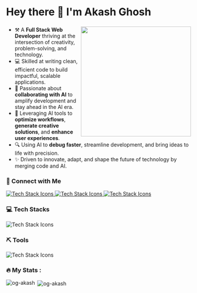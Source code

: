 <h1 align="left">Hey there 👋 I'm Akash Ghosh</h1>

###
<img  src="https://media.giphy.com/media/K5kfQExKk731K/giphy.gif" width="300px" align="right" alt="">

- ⚒️ A **Full Stack Web Developer** thriving at the intersection of creativity, problem-solving, and technology.  
- 💻 Skilled at writing clean, efficient code to build impactful, scalable applications.  
- 🤖 Passionate about **collaborating with AI** to amplify development and stay ahead in the AI era.  
- 🚀 Leveraging AI tools to **optimize workflows**, **generate creative solutions**, and **enhance user experiences**.  
- 🔍 Using AI to **debug faster**, streamline development, and bring ideas to life with precision.  
- ✨ Driven to innovate, adapt, and shape the future of technology by merging code and AI.  

### 


<h3 align="left">🔗 Connect with Me</h3>
<p align="left">
  <a href="https://www.linkedin.com/in/akash-ghosh-7b0210302?utm_source=share&utm_campaign=share_via&utm_content=profile&utm_medium=android_app" target="_blank">
   <img src="https://skillicons.dev/icons?i=linkedin" alt="Tech Stack Icons" />
  </a>
  <a href="https://www.instagram.com/codingaksh?igsh=cDIzMzI5bHhnMXRp" target="_blank">
   <img src="https://skillicons.dev/icons?i=instagram" alt="Tech Stack Icons" />
  </a>
  <a href="https://x.com/Akash_Ghosh1111" target="_blank">
   <img src="https://skillicons.dev/icons?i=twitter" alt="Tech Stack Icons" />
  </a>
</p>

###

<h3>💻 Tech Stacks</h3>
<p>
  <img src="https://skillicons.dev/icons?i=html,css,js,ts,nodejs,react,tailwind,redux,nextjs,redis,mongodb,mysql,postgres,python,flask,graphql,docker,fastapi" alt="Tech Stack Icons" />
</p>

###

<h3>⛏️ Tools</h3>
<p>
  <img src="https://skillicons.dev/icons?i=vscode,prisma,postman,vercel,tensorflow,scikitlearn" alt="Tech Stack Icons" />
</p>

###

<h3 align="left">🔥 My Stats :</h3>
<p><img align="left" src="https://github-readme-stats.vercel.app/api/top-langs?username=og-akash&show_icons=true&locale=en&layout=compact" alt="og-akash" /></p>

<p>&nbsp;<img align="center" src="https://github-readme-stats.vercel.app/api?username=og-akash&show_icons=true&locale=en" alt="og-akash" /></p>

###
